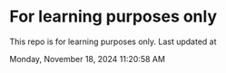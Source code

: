 # For learning purposes only
This repo is for learning purposes only.
Last updated at

Monday, November 18, 2024 11:20:58 AM


